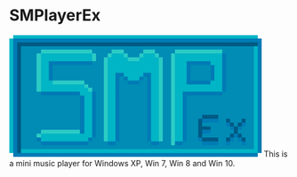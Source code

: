 # SMPlayerEx
![ui](/res/Titulo.png)
This is a mini music player for Windows XP, Win 7, Win 8 and Win 10.
